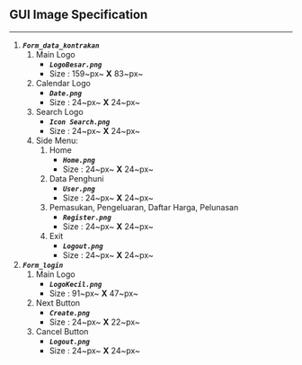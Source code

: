 ## GUI Image Specification
---
1. _**`Form_data_kontrakan`**_
    1. Main Logo
        - _**`LogoBesar.png`**_
        - Size : 159~px~ **X** 83~px~
    2. Calendar Logo
        - _**`Date.png`**_
        - Size : 24~px~ **X** 24~px~
    3. Search Logo
        - _**`Icon Search.png`**_
        - Size : 24~px~ **X** 24~px~
    4. Side Menu:
        1. Home
            - _**`Home.png`**_
            - Size : 24~px~ **X** 24~px~
        2. Data Penghuni
            - _**`User.png`**_
            - Size : 24~px~ **X** 24~px~
        3. Pemasukan, Pengeluaran, Daftar Harga, Pelunasan
            - _**`Register.png`**_
            - Size : 24~px~ **X** 24~px~
        4. Exit
            - _**`Logout.png`**_
            - Size : 24~px~ **X** 24~px~
2. _**`Form_login`**_
    1. Main Logo
        - _**`LogoKecil.png`**_
        - Size : 91~px~ **X** 47~px~
    2. Next Button
        - _**`Create.png`**_
        - Size : 24~px~ **X** 22~px~
    4. Cancel Button
        - _**`Logout.png`**_
        - Size : 24~px~ **X** 24~px~
